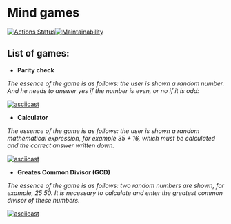 # Mind games


[![Actions Status](https://github.com/bearBenjamin/frontend-project-44/workflows/hexlet-check/badge.svg)](https://github.com/bearBenjamin/frontend-project-44/actions)[![Maintainability](https://api.codeclimate.com/v1/badges/e98323661123421a2b34/maintainability)](https://codeclimate.com/github/bearBenjamin/frontend-project-44/maintainability)

## List of games:

* **Parity check**

*The essence of the game is as follows: the user is shown a random number. And he needs to answer yes if the number is even, or no if it is odd:*

[![asciicast](https://asciinema.org/a/574859.svg)](https://asciinema.org/a/574859)

* **Calculator**

*The essence of the game is as follows: the user is shown a random mathematical expression, for example 35 + 16, which must be calculated and the correct answer written down.*

[![asciicast](https://asciinema.org/a/575128.svg)](https://asciinema.org/a/575128)

* **Greates Common Divisor (GCD)**

*The essence of the game is as follows: two random numbers are shown, for example, 25 50. It is necessary to calculate and enter the greatest common divisor of these numbers.*

[![asciicast](https://asciinema.org/a/577379.svg)](https://asciinema.org/a/577379)
